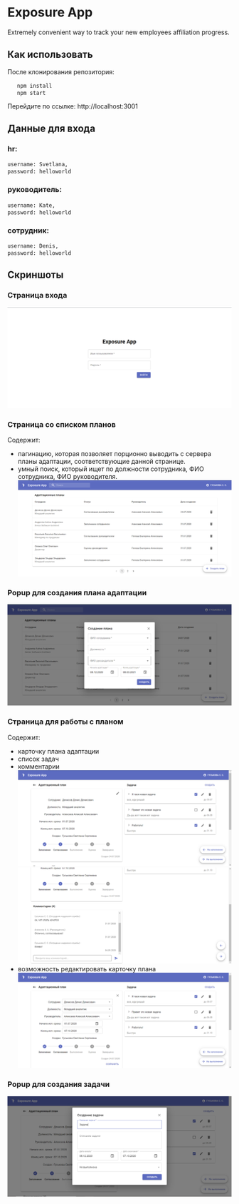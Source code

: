 # Exposure App
Extremely convenient way to track your new employees affiliation progress.

## Как использовать
  После клонирования репозитория:
  ```
     npm install
     npm start
  ```
  Перейдите по ссылке: http://localhost:3001
  
## Данные для входа 
### hr:  
    username: Svetlana, 
    password: helloworld
    
### руководитель:  
    username: Kate, 
    password: helloworld
  
### сотрудник: 
    username: Denis,
    password: helloworld

## Скриншоты
### Страница входа
![Страница входа](screenshots/login.png "Страница входа")

### Страница со списком планов
Содержит: 
* пагинацию, которая позволяет порционно выводить с сервера планы адаптации, соответствующие данной странице. 
* умный поиск, который ищет по должности сотрудника, ФИО сотрудника, ФИО руководителя. 
![Список планов адаптации](screenshots/list.png "Список планов адаптации")

### Popup для создания плана адаптации
![Popup для создания плана адаптации](screenshots/popup1.png " Popup для создания плана адаптации")

### Страница для работы с планом
Содержит: 
* карточку плана адаптации
* список задач 
* комментарии
![Страница для работы с планом 1](screenshots/plan1.png "Страница для работы с планом")
![Страница для работы с планом 2](screenshots/plan2.png "Страница для работы с планом")
* возможность редактировать карточку плана
![Редактирование карточку плана](screenshots/plan_edition.png "Редактирование карточку плана")

### Popup для создания задачи
![Popup для создания задачи](screenshots/popup2.png "Popup для создания задачи")
    
